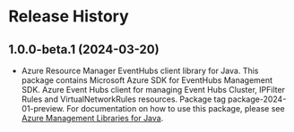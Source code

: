 # Release History

## 1.0.0-beta.1 (2024-03-20)

- Azure Resource Manager EventHubs client library for Java. This package contains Microsoft Azure SDK for EventHubs Management SDK. Azure Event Hubs client for managing Event Hubs Cluster, IPFilter Rules and VirtualNetworkRules resources. Package tag package-2024-01-preview. For documentation on how to use this package, please see [Azure Management Libraries for Java](https://aka.ms/azsdk/java/mgmt).
